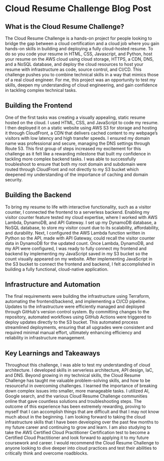 # Cloud Resume Challenge Blog Post
## What is the Cloud Resume Challenge?
The Cloud Resume Challenge is a hands-on project for people looking to bridge the gap between a cloud certification and a cloud job where you gain hands-on skills in building and deploying a fully cloud-hosted resume. To do so you code your resume in HTML, CSS, Javascript, and Python, host your resume on the AWS cloud using cloud storage, HTTPS, a CDN, DNS, and a NoSQL database, and deploy the cloud resources to host your resume with infrastructure as code, source control, and CI/CD. This challenge pushes you to combine technical skills in a way that mimics those of a real cloud engineer. For me, this project was an opportunity to test my skills, deepen my understanding of cloud engineering, and gain confidence in tackling complex technical tasks.
## Building the Frontend
One of the first tasks was creating a visually appealing, static resume hosted on the cloud. I used HTML, CSS, and JavaScript to code my resume. I then deployed it on a static website using AWS S3 for storage and hosting it through CloudFront, a CDN that delivers cached content to my webpage’s visitors with low latency and high transfer speeds. I ensured my domain name was professional and secure, managing the DNS settings through Route 53. 
This first group of steps increased my excitement for this challenge as it felt like a rewarding milestone that built my confidence in tackling more complex backend tasks. I was able to successfully troubleshoot to ensure that both my root domain and subdomain were routed through CloudFront and not directly to my S3 bucket which deepened my understanding of the importance of caching and domain security. 
## Building the Backend
To bring my resume to life with interactive functionality, such as a visitor counter, I connected the frontend to a serverless backend. Enabling my visitor counter feature tested my cloud expertise, where I worked with AWS Lambda, DynamoDB, and API Gateway. I set up my DynamoDB database, a NoSQL database, to store my visitor count due to its scalability, affordability, and durability. Next, I configured the AWS Lambda function written in Python so the API, made with API Gateway, could recall the visitor counter data in DynamoDB for the updated count. Once Lambda, DynamoDB, and my API were configured, I was ready to fully connect my frontend and backend by implementing my JavaScript saved in my S3 bucket so the count visually appeared on my website. After implementing JavaScript in the S3 bucket to connect the frontend and backend, I felt accomplished in building a fully functional, cloud-native application.
## Infrastructure and Automation
The final requirements were building the infrastructure using Terraform, automating the frontend/backend, and implementing a CI/CD pipeline. Updates to the infrastructure were efficiently managed and deployed through GitHub's version control system. By committing changes to the repository, automated workflows using GitHub Actions were triggered to deploy updates directly to the S3 bucket. This automated process streamlined deployments, ensuring that all upgrades were consistent and required minimal manual effort, ultimately enhancing efficiency and reliability in infrastructure management.
## Key Learnings and Takeaways
Throughout this challenge, I was able to test my understanding of cloud architecture. I developed skills in serverless architecture, API design, IaC, and DNS. Beyond growing in my technical skills, the Cloud Resume Challenge has taught me valuable problem-solving skills, and how to be resourceful in overcoming challenges. I learned the importance of breaking down complex issues into smaller, more manageable tasks. I utilized AI, Google search, and the various Cloud Resume Challenge communities online that gave countless solutions and troubleshooting steps. The outcome of this experience has been extremely rewarding, proving to myself that I can accomplish things that are difficult and that I may not know much about in the beginning. 
I am looking forward to taking the cloud infrastructure skills that I have been developing over the past few months to my future career and continuing to grow and learn. I am also studying to take the AWS Certified Cloud Practitioner Certification test to become a Certified Cloud Practitioner and look forward to applying it to my future coursework and career. I would recommend the Cloud Resume Challenge to anyone looking to dive deeper into cloud practices and test their abilities to critically think and overcome roadblocks.


